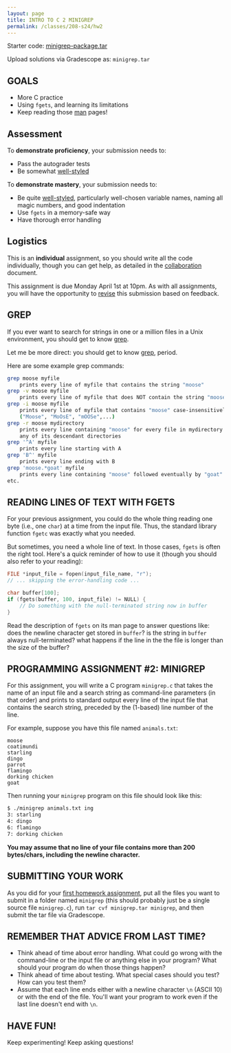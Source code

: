 ```yaml
---
layout: page
title: INTRO TO C 2 MINIGREP
permalink: /classes/208-s24/hw2
---
```


Starter code: [minigrep-package.tar](minigrep-package.tar)

Upload solutions via Gradescope as: `minigrep.tar`

## GOALS
* More C practice
* Using `fgets`, and learning its limitations
* Keep reading those [man](https://en.wikipedia.org/wiki/Man_page) pages!

## Assessment
To **demonstrate proficiency**, your submission needs to:
* Pass the autograder tests
* Be somewhat [well-styled](https://cs.carleton.edu/faculty/jondich/courses/cs208_w24/documents/style-guide.html)

To **demonstrate mastery**, your submission needs to:
* Be quite [well-styled](https://cs.carleton.edu/faculty/jondich/courses/cs208_w24/documents/style-guide.html), particularly well-chosen variable names, naming all magic numbers, and good indentation
* Use `fgets` in a memory-safe way
* Have thorough error handling

## Logistics
This is an **individual** assignment, so you should write all the code individually, though you can get help, as detailed in the [collaboration](collaboration) document.

This assignment is due Monday April 1st at 10pm. As with all assignments, you will have the opportunity to [revise](revision-process) this submission based on feedback.

## GREP
If you ever want to search for strings in one or a million files in a Unix environment, you should get to know [grep](https://en.wikipedia.org/wiki/Grep).

Let me be more direct: you should get to know [grep](https://en.wikipedia.org/wiki/Grep), period.

Here are some example grep commands:

```bash
grep moose myfile
    prints every line of myfile that contains the string "moose"
grep -v moose myfile
    prints every line of myfile that does NOT contain the string "moose"
grep -i moose myfile
    prints every line of myfile that contains "moose" case-insensitively
    ("Moose", "MoOsE", "mOOSe",...)
grep -r moose mydirectory
    prints every line containing "moose" for every file in mydirectory or
    any of its descendant directories
grep '^A' myfile
    prints every line starting with A
grep 'B^' myfile
    prints every line ending with B
grep 'moose.*goat' myfile
    prints every line containing "moose" followed eventually by "goat"
etc.
```

## READING LINES OF TEXT WITH FGETS
For your previous assignment, you could do the whole thing reading one byte (i.e., one `char`) at a time from the input file. Thus, the standard library function `fgetc` was exactly what you needed.

But sometimes, you need a whole line of text. In those cases, `fgets` is often the right tool. Here's a quick reminder of how to use it (though you should also refer to your reading):

```c
FILE *input_file = fopen(input_file_name, "r");
// ... skipping the error-handling code ...

char buffer[100];
if (fgets(buffer, 100, input_file) != NULL) {
    // Do something with the null-terminated string now in buffer
}
```

Read the description of `fgets` on its man page to answer questions like: does the newline character get stored in `buffer`? is the string in `buffer` always null-terminated? what happens if the line in the the file is longer than the size of the buffer?

## PROGRAMMING ASSIGNMENT #2: MINIGREP
For this assignment, you will write a C program `minigrep.c` that takes the name of an input file and a search string as command-line parameters (in that order) and prints to standard output every line of the input file that contains the search string, preceded by the (1-based) line number of the line.

For example, suppose you have this file named `animals.txt`:

```
moose
coatimundi
starling
dingo
parrot
flamingo
dorking chicken
goat
```

Then running your `minigrep` program on this file should look like this:

```bash
$ ./minigrep animals.txt ing
3: starling
4: dingo
6: flamingo
7: dorking chicken
```

**You may assume that no line of your file contains more than 200 bytes/chars, including the newline character.**

## SUBMITTING YOUR WORK
As you did for your [first homework assignment](hw1), put all the files you want to submit in a folder named `minigrep` (this should probably just be a single source file `minigrep.c`), run `tar cvf minigrep.tar minigrep`, and then submit the tar file via Gradescope.

## REMEMBER THAT ADVICE FROM LAST TIME?
* Think ahead of time about error handling. What could go wrong with the command-line or the input file or anything else in your program? What should your program do when those things happen?
* Think ahead of time about testing. What special cases should you test? How can you test them?
* Assume that each line ends either with a newline character `\n` (ASCII 10) or with the end of the file. You'll want your program to work even if the last line doesn't end with `\n`.

## HAVE FUN!
Keep experimenting! Keep asking questions!